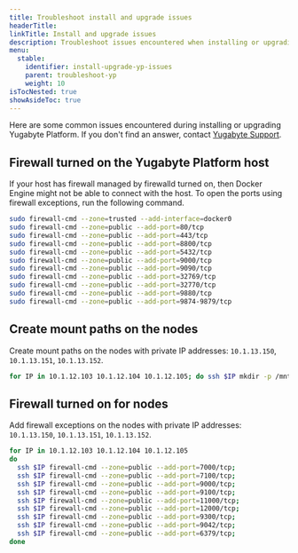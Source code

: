 ```yaml
---
title: Troubleshoot install and upgrade issues
headerTitle: 
linkTitle: Install and upgrade issues
description: Troubleshoot issues encountered when installing or upgrading Yugabyte Platform.
menu:
  stable:
    identifier: install-upgrade-yp-issues
    parent: troubleshoot-yp
    weight: 10
isTocNested: true
showAsideToc: true
---
```


Here are some common issues encountered during installing or upgrading Yugabyte Platform. If you don't find an answer, contact [Yugabyte Support](https://support.yugabyte.com).

## Firewall turned on the Yugabyte Platform host

If your host has firewall managed by firewalld turned on, then Docker Engine might not be able to connect with the host. To open the ports using firewall exceptions, run the following command.

```sh
sudo firewall-cmd --zone=trusted --add-interface=docker0
sudo firewall-cmd --zone=public --add-port=80/tcp
sudo firewall-cmd --zone=public --add-port=443/tcp
sudo firewall-cmd --zone=public --add-port=8800/tcp
sudo firewall-cmd --zone=public --add-port=5432/tcp
sudo firewall-cmd --zone=public --add-port=9000/tcp
sudo firewall-cmd --zone=public --add-port=9090/tcp
sudo firewall-cmd --zone=public --add-port=32769/tcp
sudo firewall-cmd --zone=public --add-port=32770/tcp
sudo firewall-cmd --zone=public --add-port=9880/tcp
sudo firewall-cmd --zone=public --add-port=9874-9879/tcp
```


## Create mount paths on the nodes

Create mount paths on the nodes with private IP addresses: `10.1.13.150`, `10.1.13.151`, `10.1.13.152`.

```sh
for IP in 10.1.12.103 10.1.12.104 10.1.12.105; do ssh $IP mkdir -p /mnt/data0; done
```

## Firewall turned on for nodes

Add firewall exceptions on the nodes with private IP addresses: `10.1.13.150`, `10.1.13.151`, `10.1.13.152`.

```sh
for IP in 10.1.12.103 10.1.12.104 10.1.12.105
do
  ssh $IP firewall-cmd --zone=public --add-port=7000/tcp;
  ssh $IP firewall-cmd --zone=public --add-port=7100/tcp;
  ssh $IP firewall-cmd --zone=public --add-port=9000/tcp;
  ssh $IP firewall-cmd --zone=public --add-port=9100/tcp;
  ssh $IP firewall-cmd --zone=public --add-port=11000/tcp;
  ssh $IP firewall-cmd --zone=public --add-port=12000/tcp;
  ssh $IP firewall-cmd --zone=public --add-port=9300/tcp;
  ssh $IP firewall-cmd --zone=public --add-port=9042/tcp;
  ssh $IP firewall-cmd --zone=public --add-port=6379/tcp;
done
```
